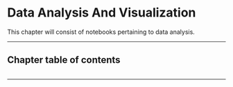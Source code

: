 # Data Analysis And Visualization

This chapter will consist of notebooks pertaining to data analysis.

---

## Chapter table of contents

```{tableofcontents}
```

---